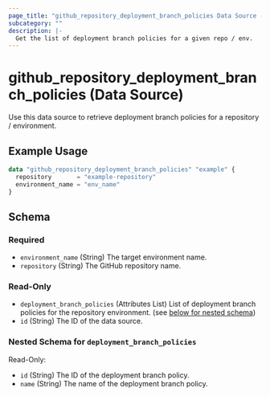 ```yaml
---
page_title: "github_repository_deployment_branch_policies Data Source - github"
subcategory: ""
description: |-
  Get the list of deployment branch policies for a given repo / env.
---
```


# github_repository_deployment_branch_policies (Data Source)

Use this data source to retrieve deployment branch policies for a repository / environment.

## Example Usage

```terraform
data "github_repository_deployment_branch_policies" "example" {
  repository       = "example-repository"
  environment_name = "env_name"
}
```

<!-- schema generated by tfplugindocs -->
## Schema

### Required

- `environment_name` (String) The target environment name.
- `repository` (String) The GitHub repository name.

### Read-Only

- `deployment_branch_policies` (Attributes List) List of deployment branch policies for the repository environment. (see [below for nested schema](#nestedatt--deployment_branch_policies))
- `id` (String) The ID of the data source.

<a id="nestedatt--deployment_branch_policies"></a>
### Nested Schema for `deployment_branch_policies`

Read-Only:

- `id` (String) The ID of the deployment branch policy.
- `name` (String) The name of the deployment branch policy.
